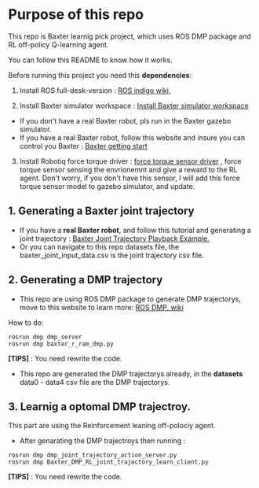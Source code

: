 # Purpose of this repo
This repo is Baxter learnig pick project, which uses ROS DMP package and RL off-policy Q-learning agent.

You can follow this README to know how it works.

Before running this project you need this **dependencies**:

1. Install ROS full-desk-version : [ ROS indigo wiki,](http://wiki.ros.org/ROS/Installation)

2. Install Baxter simulator workspace : [Install Baxter simulator workspace](http://sdk.rethinkrobotics.com/wiki/Simulator_Installation)
 * If you don't have a real Baxter robot, pls run in the Baxter gazebo simulator.
 * If you have a real Baxter robot, follow this website and insure you can control you Baxter : [Baxter getting start](http://sdk.rethinkrobotics.com/wiki/Getting_Started)
3. Install Robotiq force torque driver : [force torque sensor driver](https://github.com/ros-industrial/robotiq/tree/jade-devel/robotiq_force_torque_sensor) , force torque sensor sensing the envrionemnt and give a reward to the RL agent. Don't worry, if you don't have this sensor, I will add this force torque sensor model to gazebo simulator, and update.

## 1. Generating a Baxter joint trajectory

 * If you have a **real Baxter robot**, and follow this tutorial and generating a joint trajectory : [Baxter Joint Trajectory Playback Example. ](http://sdk.rethinkrobotics.com/wiki/Joint_Trajectory_Playback_Example)
 * Or you can navigate to this repo datasets file, the baxter_joint_input_data.csv is the joint trajectory csv file.

## 2. Generating a DMP trajectory

 * This repo are using ROS DMP package to generate DMP trajectorys, move to this website to learn more: [ROS DMP. wiki](http://wiki.ros.org/dmp)

  How to do:

```
rosrun dmp dmp_server
rosrun dmp baxter_r_ram_dmp.py
```
**[TIPS]** : You need rewrite the code.

 * This repo are generated the DMP trajectorys already, in the **datasets** data0 - data4 csv file are the DMP trajectorys.

## 3. Learnig a optomal DMP trajectroy.
This part are using the Reinforcement leaning off-polociy agent.

 * After genarating the DMP trajectroys then running :

 ```
 rosrun dmp dmp_joint_trajectory_action_server.py
 rosrun dmp Baxter_DMP_RL_joint_trajectory_learn_client.py
 ```
 **[TIPS]** : You need rewrite the code.
